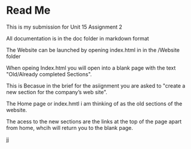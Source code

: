 # Read Me

This is my submission for Unit 15 Assignment 2

All documentation is in the doc folder in markdown format

The Website can be launched by opening index.html in in the /Website folder

When opeing Index.html you will open into a blank page with the text "Old/Already completed Sections".

This is Becasue in the brief for the asiignment you are asked to "create a new section for the company’s web site".

The Home page or index.hmtl  i am thinking of as the old sections of the website.

The acess to the new sections are the links at the top of the page apart from home, whcih will return you to the blank page.


jj
